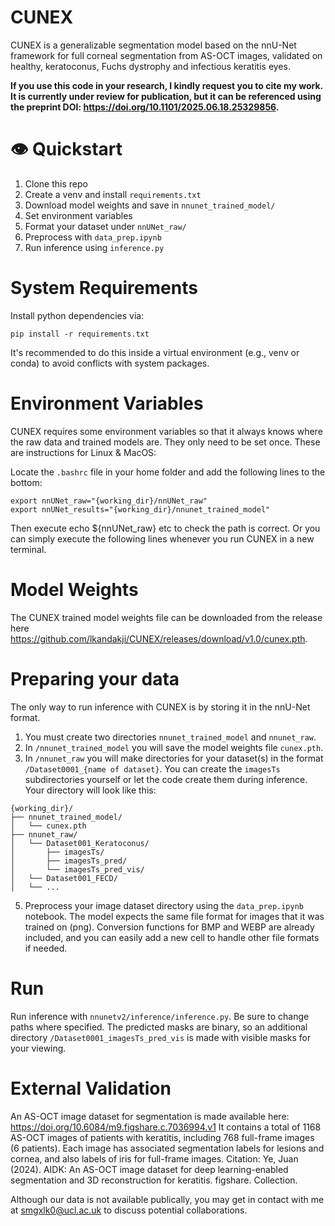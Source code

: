 # CUNEX
CUNEX is a generalizable segmentation model based on the nnU-Net framework for full corneal segmentation from AS-OCT images, validated on healthy, keratoconus, Fuchs dystrophy and infectious keratitis eyes.

**If you use this code in your research, I kindly request you to cite my work. It is currently under review for publication, but it can be referenced using the preprint DOI: https://doi.org/10.1101/2025.06.18.25329856.**

# 👁️ Quickstart
1. Clone this repo
2. Create a venv and install `requirements.txt`
3. Download model weights and save in `nnunet_trained_model/`
4. Set environment variables
5. Format your dataset under `nnUNet_raw/`
6. Preprocess with `data_prep.ipynb`
7. Run inference using `inference.py`

# System Requirements
Install python dependencies via:
```
pip install -r requirements.txt
```
It's recommended to do this inside a virtual environment (e.g., venv or conda) to avoid conflicts with system packages.

# Environment Variables
CUNEX requires some environment variables so that it always knows where the raw data and trained models are. They only need to be set once. These are instructions for Linux & MacOS:

Locate the ```.bashrc``` file in your home folder and add the following lines to the bottom:
```
export nnUNet_raw="{working_dir}/nnUNet_raw"
export nnUNet_results="{working_dir}/nnunet_trained_model"
```
Then execute echo ${nnUNet_raw} etc to check the path is correct. Or you can simply execute the following lines whenever you run CUNEX in a new terminal.

# Model Weights
The CUNEX trained model weights file can be downloaded from the release here https://github.com/lkandakji/CUNEX/releases/download/v1.0/cunex.pth.

# Preparing your data
The only way to run inference with CUNEX is by storing it in the nnU-Net format.
1. You must create two directories ```nnunet_trained_model``` and ```nnunet_raw```.
2. In ```/nnunet_trained_model``` you will save the model weights file ```cunex.pth```.
3. In ```/nnunet_raw``` you will make directories for your dataset(s) in the format ```/Dataset0001_{name of dataset}```. You can create the ```imagesTs``` subdirectories yourself or let the code create them during inference. Your directory will look like this:
```
{working_dir}/
├── nnunet_trained_model/
│   └── cunex.pth
├── nnunet_raw/
│   └── Dataset001_Keratoconus/
│       ├── imagesTs/
│       ├── imagesTs_pred/
│       └── imagesTs_pred_vis/
│   └── Dataset001_FECD/
│   └── ...
```

5. Preprocess your image dataset directory using the ```data_prep.ipynb``` notebook. The model expects the same file format for images that it was trained on (png). Conversion functions for BMP and WEBP are already included, and you can easily add a new cell to handle other file formats if needed.

# Run
Run inference with ```nnunetv2/inference/inference.py```. Be sure to change paths where specified. The predicted masks are binary, so an additional directory ```/Dataset0001_imagesTs_pred_vis``` is made with visible masks for your viewing.

# External Validation
An AS-OCT image dataset for segmentation is made available here:  https://doi.org/10.6084/m9.figshare.c.7036994.v1
It contains a total of 1168 AS-OCT images of patients with keratitis, including 768 full-frame images (6 patients). Each image has associated segmentation labels for lesions and cornea, and also labels of iris for full-frame images.
Citation: Ye, Juan (2024). AIDK: An AS-OCT image dataset for deep learning-enabled segmentation and 3D reconstruction for keratitis. figshare. Collection.

Although our data is not available publically, you may get in contact with me at smgxlk0@ucl.ac.uk to discuss potential collaborations.
